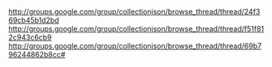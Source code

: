 http://groups.google.com/group/collectionjson/browse_thread/thread/24f369cb45b1d2bd
http://groups.google.com/group/collectionjson/browse_thread/thread/f51f812c943c6cb9
http://groups.google.com/group/collectionjson/browse_thread/thread/69b796244862b8cc#
